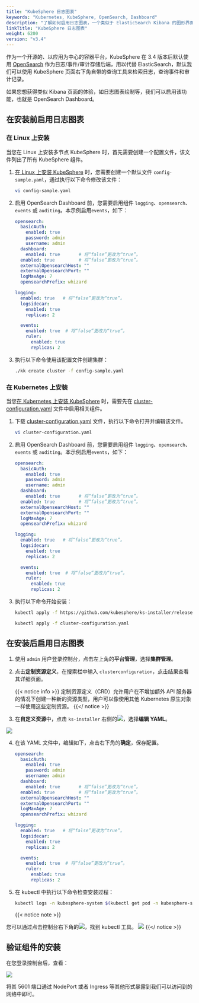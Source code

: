 ```yaml
---
title: "KubeSphere 日志图表"
keywords: "Kubernetes, KubeSphere, OpenSearch, Dashboard"
description: "了解如何启用日志图表，一个类似于 ElasticSearch Kibana 的图形界面工具。"
linkTitle: "KubeSphere 日志图表"
weight: 6200
version: "v3.4"
---
```


作为一个开源的、以应用为中心的容器平台，KubeSphere 在 3.4 版本后默认使用 [OpenSearch](https://opensearch.org/) 作为日志/事件/审计存储后端，用以代替 ElasticSearch，默认我们可以使用 KubeSphere 页面右下角自带的查询工具来检索日志，查询事件和审计记录。 

如果您想获得类似 Kibana 页面的体验，如日志图表绘制等，我们可以启用该功能，也就是 OpenSearch Dashboard。


## 在安装前启用日志图表

### 在 Linux 上安装

当您在 Linux 上安装多节点 KubeSphere 时，首先需要创建一个配置文件，该文件列出了所有 KubeSphere 组件。

1. [在 Linux 上安装 KubeSphere](../../installing-on-linux/introduction/multioverview/) 时，您需要创建一个默认文件 `config-sample.yaml`，通过执行以下命令修改该文件：

    ```bash
    vi config-sample.yaml
    ```

2. 启用 OpenSearch Dashboard 前，您需要启用组件 `logging`、`opensearch`、`events` 或 `auditing`。本示例启用`events`，如下：
    ```yaml
    opensearch:
      basicAuth:
        enabled: true
        password: admin
        username: admin
      dashboard:
        enabled: true       # 将“false”更改为“true”。
      enabled: true         # 将“false”更改为“true”。
      externalOpensearchHost: ""
      externalOpensearchPort: ""
      logMaxAge: 7
      opensearchPrefix: whizard 
    ```
    ```yaml
    logging:
      enabled: true   # 将“false”更改为“true”。
      logsidecar:
        enabled: true
        replicas: 2
    ```
    ```yaml
      events:
        enabled: true  # 将“false”更改为“true”。
        ruler:
          enabled: true
          replicas: 2
    ```
    
3. 执行以下命令使用该配置文件创建集群：

    ```bash
    ./kk create cluster -f config-sample.yaml
    ```

### 在 Kubernetes 上安装

当您[在 Kubernetes 上安装 KubeSphere](../../installing-on-kubernetes/introduction/overview/) 时，需要先在 [cluster-configuration.yaml](https://github.com/kubesphere/ks-installer/releases/download/v3.4.1/cluster-configuration.yaml) 文件中启用相关组件。

1. 下载 [cluster-configuration.yaml](https://github.com/kubesphere/ks-installer/releases/download/v3.4.1/cluster-configuration.yaml) 文件，执行以下命令打开并编辑该文件。

    ```bash
    vi cluster-configuration.yaml
    ```

2. 启用 OpenSearch Dashboard 前，您需要启用组件 `logging`、`opensearch`、`events` 或 `auditing`。本示例启用`events`，如下：
    ```yaml
    opensearch:
      basicAuth:
        enabled: true
        password: admin
        username: admin
      dashboard:
        enabled: true       # 将“false”更改为“true”。
      enabled: true         # 将“false”更改为“true”。
      externalOpensearchHost: ""
      externalOpensearchPort: ""
      logMaxAge: 7
      opensearchPrefix: whizard 
    ```
    ```yaml
    logging:
      enabled: true   # 将“false”更改为“true”。
      logsidecar:
        enabled: true
        replicas: 2
    ```
    ```yaml
      events:
        enabled: true  # 将“false”更改为“true”。
        ruler:
          enabled: true
          replicas: 2
    ```

3. 执行以下命令开始安装：

    ```bash
    kubectl apply -f https://github.com/kubesphere/ks-installer/releases/download/v3.4.1/kubesphere-installer.yaml
    
    kubectl apply -f cluster-configuration.yaml
    ```

## 在安装后启用日志图表

1. 使用 `admin` 用户登录控制台，点击左上角的**平台管理**，选择**集群管理**。

2. 点击**定制资源定义**，在搜索栏中输入 `clusterconfiguration`，点击结果查看其详细页面。

    {{< notice info >}}
定制资源定义（CRD）允许用户在不增加额外 API 服务器的情况下创建一种新的资源类型，用户可以像使用其他 Kubernetes 原生对象一样使用这些定制资源。
    {{</ notice >}}

3. 在**自定义资源**中，点击 `ks-installer` 右侧的![](/images/docs/v3.x/cluster-administration/cluster-wide-alerting-and-notification/alerting-policies-node-level/edit-policy.png)，选择**编辑 YAML**。
<img src="/images/docs/v3.x/logs-ds1.png"/>

4. 在该 YAML 文件中，编辑如下，点击右下角的**确定**，保存配置。

    ```yaml
    opensearch:
      basicAuth:
        enabled: true
        password: admin
        username: admin
      dashboard:
        enabled: true       # 将“false”更改为“true”。
      enabled: true         # 将“false”更改为“true”。
      externalOpensearchHost: ""
      externalOpensearchPort: ""
      logMaxAge: 7
      opensearchPrefix: whizard 
    ```
    ```yaml
    logging:
      enabled: true   # 将“false”更改为“true”。
      logsidecar:
        enabled: true
        replicas: 2
    ```
    ```yaml
      events:
        enabled: true  # 将“false”更改为“true”。
        ruler:
          enabled: true
          replicas: 2
    ```


5. 在  kubectl 中执行以下命令检查安装过程：

    ```bash
    kubectl logs -n kubesphere-system $(kubectl get pod -n kubesphere-system -l 'app in (ks-install, ks-installer)' -o jsonpath='{.items[0].metadata.name}') -f
    ```

    {{< notice note >}}

您可以通过点击控制台右下角的![](/images/docs/v3.x/cluster-administration/cluster-wide-alerting-and-notification/alerting-policies-node-level/edit-policy.png)，找到 kubectl 工具。
 <img src="/images/docs/v3.x/logs-ds2.png"/>
    {{</ notice >}}

## 验证组件的安装

在您登录控制台后，查看：

<img src="/images/docs/v3.x/logs-ds3.png"/>

将其 5601 端口通过 NodePort 或者 Ingress 等其他形式暴露到我们可以访问到的网络中即可。





